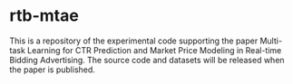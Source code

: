 # rtb-mtae
This is a repository of the experimental code supporting the paper Multi-task Learning for CTR Prediction and Market Price Modeling in Real-time Bidding Advertising. The source code and datasets will be released when the paper is published.

